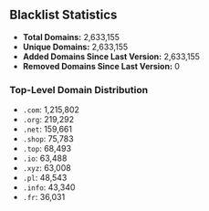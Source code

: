 ## Blacklist Statistics

- **Total Domains:** 2,633,155
- **Unique Domains:** 2,633,155
- **Added Domains Since Last Version:** 2,633,155
- **Removed Domains Since Last Version:** 0

### Top-Level Domain Distribution

-  `.com`: 1,215,802
-  `.org`: 219,292
-  `.net`: 159,661
-  `.shop`: 75,783
-  `.top`: 68,493
-  `.io`: 63,488
-  `.xyz`: 63,008
-  `.pl`: 48,543
-  `.info`: 43,340
-  `.fr`: 36,031
